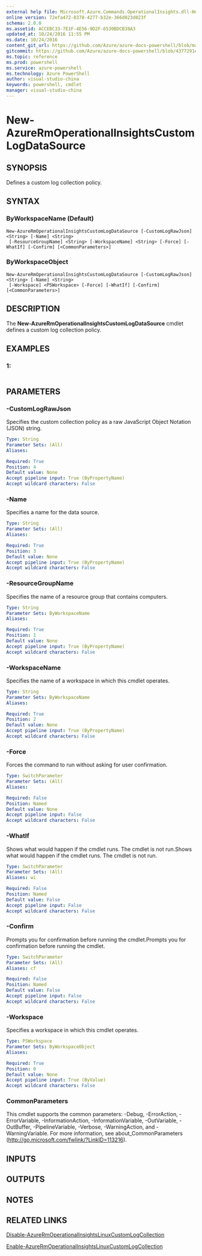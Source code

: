 ```yaml
---
external help file: Microsoft.Azure.Commands.OperationalInsights.dll-Help.xml
online version: 72efa472-0378-4277-b32e-366d023d023f
schema: 2.0.0
ms.assetid: ACCEBC33-7E1F-4E56-9D2F-6530BDCB38A3
updated_at: 10/24/2016 11:55 PM
ms.date: 10/24/2016
content_git_url: https://github.com/Azure/azure-docs-powershell/blob/master/azureps-cmdlets-docs/ResourceManager/AzureRM.OperationalInsights/v2.2.0/New-AzureRmOperationalInsightsCustomLogDataSource.md
gitcommit: https://github.com/Azure/azure-docs-powershell/blob/4377291ee360e58e2c1c5d644155daf6a0279055/azureps-cmdlets-docs/ResourceManager/AzureRM.OperationalInsights/v2.2.0/New-AzureRmOperationalInsightsCustomLogDataSource.md
ms.topic: reference
ms.prod: powershell
ms.service: azure-powershell
ms.technology: Azure PowerShell
author: visual-studio-china
keywords: powershell, cmdlet
manager: visual-studio-china
---
```


# New-AzureRmOperationalInsightsCustomLogDataSource

## SYNOPSIS
Defines a custom log collection policy.

## SYNTAX

### ByWorkspaceName (Default)
```
New-AzureRmOperationalInsightsCustomLogDataSource [-CustomLogRawJson] <String> [-Name] <String>
 [-ResourceGroupName] <String> [-WorkspaceName] <String> [-Force] [-WhatIf] [-Confirm] [<CommonParameters>]
```

### ByWorkspaceObject
```
New-AzureRmOperationalInsightsCustomLogDataSource [-CustomLogRawJson] <String> [-Name] <String>
 [-Workspace] <PSWorkspace> [-Force] [-WhatIf] [-Confirm] [<CommonParameters>]
```

## DESCRIPTION
The **New-AzureRmOperationalInsightsCustomLogDataSource** cmdlet defines a custom log collection policy.

## EXAMPLES

### 1:
```

```

## PARAMETERS

### -CustomLogRawJson
Specifies the custom collection policy as a raw JavaScript Object Notation (JSON) string.

```yaml
Type: String
Parameter Sets: (All)
Aliases: 

Required: True
Position: 4
Default value: None
Accept pipeline input: True (ByPropertyName)
Accept wildcard characters: False
```

### -Name
Specifies a name for the data source.

```yaml
Type: String
Parameter Sets: (All)
Aliases: 

Required: True
Position: 3
Default value: None
Accept pipeline input: True (ByPropertyName)
Accept wildcard characters: False
```

### -ResourceGroupName
Specifies the name of a resource group that contains computers.

```yaml
Type: String
Parameter Sets: ByWorkspaceName
Aliases: 

Required: True
Position: 1
Default value: None
Accept pipeline input: True (ByPropertyName)
Accept wildcard characters: False
```

### -WorkspaceName
Specifies the name of a workspace in which this cmdlet operates.

```yaml
Type: String
Parameter Sets: ByWorkspaceName
Aliases: 

Required: True
Position: 2
Default value: None
Accept pipeline input: True (ByPropertyName)
Accept wildcard characters: False
```

### -Force
Forces the command to run without asking for user confirmation.

```yaml
Type: SwitchParameter
Parameter Sets: (All)
Aliases: 

Required: False
Position: Named
Default value: None
Accept pipeline input: False
Accept wildcard characters: False
```

### -WhatIf
Shows what would happen if the cmdlet runs.
The cmdlet is not run.Shows what would happen if the cmdlet runs.
The cmdlet is not run.

```yaml
Type: SwitchParameter
Parameter Sets: (All)
Aliases: wi

Required: False
Position: Named
Default value: False
Accept pipeline input: False
Accept wildcard characters: False
```

### -Confirm
Prompts you for confirmation before running the cmdlet.Prompts you for confirmation before running the cmdlet.

```yaml
Type: SwitchParameter
Parameter Sets: (All)
Aliases: cf

Required: False
Position: Named
Default value: False
Accept pipeline input: False
Accept wildcard characters: False
```

### -Workspace
Specifies a workspace in which this cmdlet operates.

```yaml
Type: PSWorkspace
Parameter Sets: ByWorkspaceObject
Aliases: 

Required: True
Position: 0
Default value: None
Accept pipeline input: True (ByValue)
Accept wildcard characters: False
```

### CommonParameters
This cmdlet supports the common parameters: -Debug, -ErrorAction, -ErrorVariable, -InformationAction, -InformationVariable, -OutVariable, -OutBuffer, -PipelineVariable, -Verbose, -WarningAction, and -WarningVariable. For more information, see about_CommonParameters (http://go.microsoft.com/fwlink/?LinkID=113216).

## INPUTS

## OUTPUTS

## NOTES

## RELATED LINKS

[Disable-AzureRmOperationalInsightsLinuxCustomLogCollection](./Disable-AzureRmOperationalInsightsLinuxCustomLogCollection.md)

[Enable-AzureRmOperationalInsightsLinuxCustomLogCollection](./Enable-AzureRmOperationalInsightsLinuxCustomLogCollection.md)


